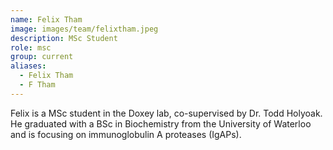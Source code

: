 ```yaml
---
name: Felix Tham
image: images/team/felixtham.jpeg
description: MSc Student
role: msc
group: current
aliases:
  - Felix Tham
  - F Tham
---
```


Felix is a MSc student in the Doxey lab, co-supervised by Dr. Todd Holyoak. He graduated with a BSc in Biochemistry from the University of Waterloo and is focusing on immunoglobulin A proteases (IgAPs).
